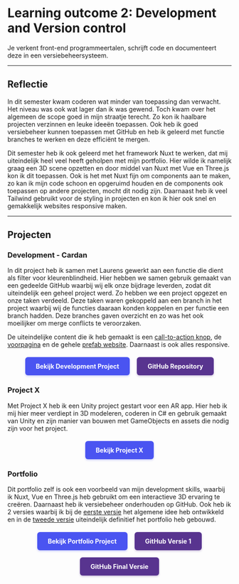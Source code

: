 # Learning outcome 2: Development and Version control

Je verkent front-end programmeertalen, schrijft code en documenteert deze in een versiebeheersysteem.

---

## Reflectie

In dit semester kwam coderen wat minder van toepassing dan verwacht. Het niveau was ook wat lager dan ik was gewend. Toch kwam over het algemeen de scope goed in mijn straatje terecht. Zo kon ik haalbare projecten verzinnen en leuke ideeën toepassen. Ook heb ik goed versiebeheer kunnen toepassen met GitHub en heb ik geleerd met functie branches te werken en deze efficiënt te mergen.

Dit semester heb ik ook geleerd met het framework Nuxt te werken, dat mij uiteindelijk heel veel heeft geholpen met mijn portfolio. Hier wilde ik namelijk graag een 3D scene opzetten en door middel van Nuxt met Vue en Three.js kon ik dit toepassen. Ook is het met Nuxt fijn om components aan te maken, zo kan ik mijn code schoon en opgeruimd houden en de components ook toepassen op andere projecten, mocht dit nodig zijn. Daarnaast heb ik veel Tailwind gebruikt voor de styling in projecten en kon ik hier ook snel en gemakkelijk websites responsive maken.

---

## Projecten

<h3 id="development-cardan">Development - Cardan</h3>

In dit project heb ik samen met Laurens gewerkt aan een functie die dient als filter voor kleurenblindheid. Hier hebben we samen gebruik gemaakt van een gedeelde GitHub waarbij wij elk onze bijdrage leverden, zodat dit uiteindelijk een geheel project werd. Zo hebben we een project opgezet en onze taken verdeeld. Deze taken waren gekoppeld aan een branch in het project waarbij wij de functies daaraan konden koppelen en per functie een branch hadden. Deze branches gaven overzicht en zo was het ook moeilijker om merge conflicts te veroorzaken.

De uiteindelijke content die ik heb gemaakt is een [call-to-action knop](/point3#call-to-action-knop), de [voorpagina](/point3#voorpagina) en de gehele [prefab website](/point3#prefab-website). Daarnaast is ook alles responsive.

<div style="display: flex; justify-content: center; gap: 16px; flex-wrap: wrap; margin: 20px 0;">
  <a href="/point3#top" style="display: inline-block; background-color: #4a54f1; color: white; padding: 12px 24px; text-decoration: none; border-radius: 6px; font-weight: bold; transition: all 0.2s ease; box-shadow: 0 2px 4px rgba(74, 84, 241, 0.3);">
    Bekijk Development Project
  </a>
  <a href="https://github.com/Cocovg/Cardan" target="_blank" style="display: inline-block; background-color: rgb(88, 52, 143); color: white; padding: 12px 24px; text-decoration: none; border-radius: 6px; font-weight: bold; transition: all 0.2s ease; box-shadow: 0 2px 4px rgba(88, 52, 143, 0.3);">
    GitHub Repository
  </a>
</div>

<h3 id="project-x">Project X</h3>

Met Project X heb ik een Unity project gestart voor een AR app. Hier heb ik mij hier meer verdiept in 3D modeleren, coderen in C# en gebruik gemaakt van Unity en zijn manier van bouwen met GameObjects en assets die nodig zijn voor het project.

<div style="display: flex; justify-content: center; margin: 20px 0;">
  <a href="/point4#top" style="display: inline-block; background-color: #4a54f1; color: white; padding: 12px 24px; text-decoration: none; border-radius: 6px; font-weight: bold; transition: all 0.2s ease; box-shadow: 0 2px 4px rgba(74, 84, 241, 0.3);">
    Bekijk Project X
  </a>
</div>

<h3 id="portfolio">Portfolio</h3>

Dit portfolio zelf is ook een voorbeeld van mijn development skills, waarbij ik Nuxt, Vue en Three.js heb gebruikt om een interactieve 3D ervaring te creëren. Daarnaast heb ik versiebeheer onderhouden op GitHub. Ook heb ik 2 versies waarbij ik bij de [eerste versie](/point5#prototype-1) het algemene idee heb ontwikkeld en in de [tweede versie](/point5#review-2) uiteindelijk definitief het portfolio heb gebouwd.

<div style="display: flex; justify-content: center; gap: 16px; flex-wrap: wrap; margin: 20px 0;">
  <a href="/point5#top" style="display: inline-block; background-color: #4a54f1; color: white; padding: 12px 24px; text-decoration: none; border-radius: 6px; font-weight: bold; transition: all 0.2s ease; box-shadow: 0 2px 4px rgba(74, 84, 241, 0.3);">
    Bekijk Portfolio Project
  </a>
  <a href="https://github.com/Cocovg/portfolio_school" target="_blank" style="display: inline-block; background-color: rgb(88, 52, 143); color: white; padding: 12px 24px; text-decoration: none; border-radius: 6px; font-weight: bold; transition: all 0.2s ease; box-shadow: 0 2px 4px rgba(88, 52, 143, 0.3);">
    GitHub Versie 1
  </a>
  <a href="https://github.com/Cocovg/portfoliov2" target="_blank" style="display: inline-block; background-color: rgb(88, 52, 143); color: white; padding: 12px 24px; text-decoration: none; border-radius: 6px; font-weight: bold; transition: all 0.2s ease; box-shadow: 0 2px 4px rgba(88, 52, 143, 0.3);">
    GitHub Final Versie
  </a>
</div>

